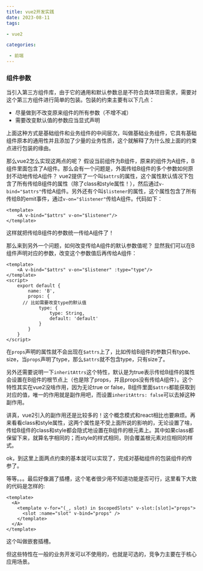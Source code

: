 ```yaml
---
title: vue2开发实践
date: 2023-08-11
tags: 

- vue2

categories:

 - 前端
---
```




### 组件参数

当引入第三方组件库，由于它的通用和默认参数总是不符合具体项目需求，需要对这个第三方组件进行简单的包装。包装的约束主要有以下几点：

- 尽量做到不改变原来组件的所有参数（不增不减）
- 需要改变默认值的参数应当显式声明

上面这种方式是基础组件和业务组件的中间层次，叫做基础业务组件，它具有基础组件原本的通用性并且添加了少量的业务性质，这个就解释了为什么按上面的约束点进行包装的缘由。

那么vue2怎么实现这两点的呢？
假设当前组件为B组件，原来的组件为A组件，B组件里面包含了A组件。那么会有一个问题是，外面传给B组件的多个参数如何原封不动地传给A组件？
vue2提供了一个叫`$attrs`的属性，这个属性默认情况下包含了所有传给B组件的属性（除了class和style属性！），然后通过`v-bind="$attrs"`传给A组件。另外还有个叫`$listener`的属性，这个属性包含了所有传给B的emit事件，通过`v-on="$listener"`传给A组件。代码如下：

```vue
<template>
	<A v-bind="$attrs" v-on="$listener"/>
</template>
```

这样就把传给B组件的参数统一传给A组件了！

那么来到另外一个问题，如何改变传给A组件的默认参数值呢？
显然我们可以在B组件声明对应的参数，改变这个参数值后再传给A组件：

```vue
<template>
	<A v-bind="$attrs" v-on="$listener" :type="type"/>
</template>
<script>
	export default {
		name: 'B',
		props: {
      // 比如需要改变type的默认值
			type: {
				type: String,
				default: 'default'
			}
		}
	}
</script>
```

在`props`声明的属性就不会出现在`$attrs`上了，比如传给B组件的参数只有type、size，当`props`声明了type，那么`$attrs`就不包含type，只有size了。

另外还需要说明一下`inheritAttrs`这个特性，默认是为true表示传给B组件的属性会设置在B组件的根节点上（也是除了props，并且props没有传给A组件）。这个特性其实在vue2没啥作用，因为无论true or false，B组件里面`$attrs`都能获取到对应的值，唯一的作用就是副作用吧，而设置`inheritAttrs: false`可以去掉这种副作用。

讲真，vue2引入的副作用还是比较多的！这个概念模式和react相比也要麻烦。再来看看class和style属性，这两个属性是不受上面所说的影响的，无论设置了啥，传给B组件的class和style都会隐式地设置在B组件的根元素上。其中如果class都保留下来，就算名字相同的；而style的样式相同，则会覆盖根元素对应相同的样式。

ok，到这里上面两点约束的基本就可以实现了，完成对基础组件的包装组件的传参了。

等等。。。最后好像漏了插槽，这个笔者很少用不知道功能是否可行，这里看下大致的代码是怎样的:

```vue
<template>
  <A>
    <template v-for="(_, slot) in $scopedSlots" v-slot:[slot]="props">
      <slot :name="slot" v-bind="props" />
    </template>
  </A>
</template>
```

这个叫做嵌套插槽。

但这些特性在一般的业务开发可以不使用的，也就是可选的，竞争力主要在于核心应用场景。

















